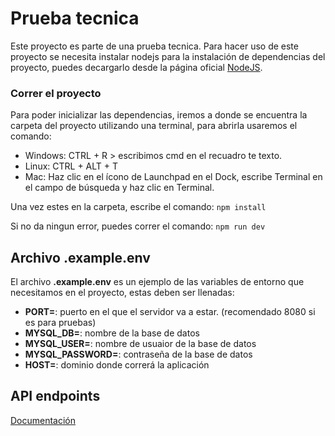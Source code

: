 # Prueba tecnica
Este proyecto es parte de una prueba tecnica.
Para hacer uso de este proyecto se necesita instalar nodejs para la
instalación de dependencias del proyecto, puedes decargarlo desde la
página oficial [NodeJS](https://nodejs.org/en/).

### Correr el proyecto
Para poder inicializar las dependencias, iremos a donde se encuentra 
la carpeta del proyecto utilizando una terminal, para abrirla usaremos
el comando: 

- Windows: CTRL + R > escribimos cmd en el recuadro te texto.
- Linux: CTRL + ALT + T
- Mac: Haz clic en el ícono de Launchpad  en el Dock, escribe Terminal en el campo de búsqueda y haz clic en Terminal.

Una vez estes en la carpeta, escribe el comando:
```npm install```

Si no da ningun error, puedes correr el comando:
```npm run dev```

## Archivo .example.env
El archivo **.example.env** es un ejemplo de las variables de entorno que necesitamos en el proyecto, estas deben ser llenadas:

- **PORT=**: puerto en el que el servidor va a estar. (recomendado 8080 si es para pruebas)
- **MYSQL_DB=**: nombre de la base de datos
- **MYSQL_USER=**: nombre de usuaior de la base de datos
- **MYSQL_PASSWORD=**: contraseña de la base de datos
- **HOST=**: dominio donde correrá la aplicación

## API endpoints
[Documentación](https://documenter.getpostman.com/view/22653738/2s8YzP14oR)

